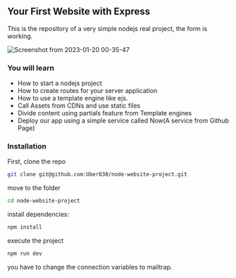 ## Your First Website with Express

This is the repository of a very simple nodejs real project, the form is working.

![Screenshot from 2023-01-20 00-35-47](https://user-images.githubusercontent.com/84889339/213625734-82734784-e71c-4719-98bf-294b523d2035.png)

### You will learn

- How to start a nodejs project
- How to create routes for your server application
- How to use a template engine like ejs.
- Call Assets from CDNs and use static files
- Divide content using partials feature from Template engines
- Deploy our app using a simple service called Now(A service from Github Page)

### Installation

First, clone the repo

```sh
git clone git@github.com:Uber830/node-website-project.git
```

move to the folder

```sh
cd node-website-project
```

install dependencies:

```sh
npm install
```

execute the project

```sh
npm run dev
```
you have to change the connection variables to mailtrap.

